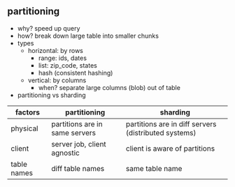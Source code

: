 ## partitioning
- why? speed up query
- how? break down large table into smaller chunks
- types
  - horizontal: by rows
    - range: ids, dates
    - list: zip_code, states
    - hash (consistent hashing)
  - vertical: by columns
    - when? separate large columns (blob) out of table 
- partitioning vs sharding

| factors | partitioning | sharding |
| -- | -- | -- |
| physical | partitions are in same servers | partitions are in diff servers (distributed systems) |
| client | server job, client agnostic | client is aware of partitions |
| table names | diff table names | same table name
